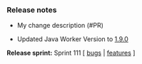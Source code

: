 ### Release notes
<!-- Please add your release notes in the following format:
- My change description (#PR)
-->
- My change description (#PR)

- Updated Java Worker Version to [1.9.0](https://github.com/Azure/azure-functions-java-worker/releases/tag/1.9.0)

**Release sprint:** Sprint 111
[ [bugs](https://github.com/Azure/azure-functions-host/issues?q=is%3Aissue+milestone%3A%22Functions+Sprint+111%22+label%3Abug+is%3Aclosed) | [features](https://github.com/Azure/azure-functions-host/issues?q=is%3Aissue+milestone%3A%22Functions+Sprint+111%22+label%3Afeature+is%3Aclosed) ]
